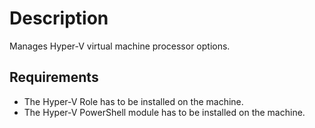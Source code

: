 # Description

Manages Hyper-V virtual machine processor options.

## Requirements

* The Hyper-V Role has to be installed on the machine.
* The Hyper-V PowerShell module has to be installed on the machine.
